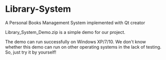 # Library-System
A Personal Books Management System implemented with Qt creator

Library_System_Demo.zip is a simple demo for our project. 

The demo can run successfully on Windows XP/7/10. 
We don't know whether this demo can run on other operating systems in the lack of testing. 
So, just try it by yourself! 
